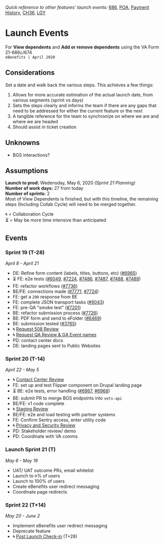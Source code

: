 _Quick reference to other features' launch events:_ [686](https://github.com/department-of-veterans-affairs/va.gov-team/blob/master/teams/vsa/teams/ebenefits/features/view-update-dependents/launch-events.md), [POA](https://#), [Payment History](https://#), [CH36](https://#), [LGY](https://#)  
# Launch Events
For **View dependents** and **Add or remove dependents** using the VA Form 21-686c/674    
`eBenefits | April 2020`  
## Considerations  
Set a date and walk back the various steps.  This achieves a few things:  
1. Allows for more accurate estimation of the actual launch date, from various segments (sprint vs days)
2. Sets the steps clearly and informs the team if there are any gaps that need to be addressed for either the current feature or the next
3. A tangible reference for the team to synchronize on where we are and where we are headed
4. Should assist in ticket creation  
## Unknowns
- BGS interactions?

## Assumptions  
**Launch to prod:** Wedensday, May 6, 2020  _(Sprint 21 Planning)_  
**Number of work days:** 27 from today   
**Number of sprints:** 2   
Most of View Dependents is finished, but with this timeline, the remaining steps (Including Collab Cycle) will need to be merged together.

🌀 = Collaboration Cycle  
⏳ = May be more time intensive than anticipated  

## Events  
### Sprint 19 (T-28)  
_April 8 - April 21_  
- DE: Refine form content (labels, titles, buttons, etc) ([#6965](https://github.com/department-of-veterans-affairs/va.gov-team/issues/6965))
- ⏳ FE: e2e tests ([#6049](https://github.com/department-of-veterans-affairs/va.gov-team/issues/6049), [#7224](https://github.com/department-of-veterans-affairs/va.gov-team/issues/7224), [#7486](https://github.com/department-of-veterans-affairs/va.gov-team/issues/7486), [#7487](https://github.com/department-of-veterans-affairs/va.gov-team/issues/7487), [#7488](https://github.com/department-of-veterans-affairs/va.gov-team/issues/7488), [#7489](https://github.com/department-of-veterans-affairs/va.gov-team/issues/7489))
- FE: refactor workflows ([#7736](https://github.com/department-of-veterans-affairs/va.gov-team/issues/7736))
- BE/FE: connections made ([#7771](https://github.com/department-of-veterans-affairs/va.gov-team/issues/7771), [#7724](https://github.com/department-of-veterans-affairs/va.gov-team/issues/7724))
- FE: get a `200` response from BE
- FE: complete JSON transport tasks ([#6043](https://github.com/department-of-veterans-affairs/va.gov-team/issues/6043))
- FE: pre-QA "smoke test" ([#7201](https://github.com/department-of-veterans-affairs/va.gov-team/issues/7201))
- BE: refactor submission process ([#7726](https://github.com/department-of-veterans-affairs/va.gov-team/issues/7726))
- BE: PDF form and send to eFolder ([#6469](https://github.com/department-of-veterans-affairs/va.gov-team/issues/6469))
- BE: submission tested ([#3765](https://github.com/department-of-veterans-affairs/va.gov-team/issues/3765))
 - 🌀 [Request 508 Review](https://github.com/department-of-veterans-affairs/va.gov-team/blob/master/platform/working-with-vsp/vsp-collaboration-cycle/vsp-collaboration-cycle.md#full-accessibility-and-508-office-audit)
 - 🌀 [Request QA Review & GA Event names](https://github.com/department-of-veterans-affairs/va.gov-team/blob/master/platform/working-with-vsp/vsp-collaboration-cycle/vsp-collaboration-cycle.md#analytics-request)
- PD: contact center docs
- DE: landing pages sent to Public Websites

### Sprint 20 (T-14)  
_April 22 - May 5_
- 🌀 [Contact Center Review](https://github.com/department-of-veterans-affairs/va.gov-team/blob/master/platform/working-with-vsp/vsp-collaboration-cycle/vsp-collaboration-cycle.md#contact-center-review)  
- FE: set up and test Flipper component on Drupal landing page
- ⏳ BE: e2e tests, error handling ([#6967](https://github.com/department-of-veterans-affairs/va.gov-team/issues/6967), [#6968](https://github.com/department-of-veterans-affairs/va.gov-team/issues/6968))
- BE: submit PR to merge BGS endpoints into `vets-api`
- BE/FE: v1 code complete
- 🌀 [Staging Review](https://github.com/department-of-veterans-affairs/va.gov-team/blob/master/platform/working-with-vsp/vsp-collaboration-cycle/vsp-collaboration-cycle.md#staging-review)
- BE/FE: e2e and load testing with partner systems
- FE: Confirm Sentry access, enter utility code
- 🌀 [Privacy and Security Review](https://github.com/department-of-veterans-affairs/va.gov-team/blob/master/platform/working-with-vsp/vsp-collaboration-cycle/vsp-collaboration-cycle.md#privacy-and-security-review)
- PD: Stakeholder review/ demo
- PD: Coordinate with VA comms

### Launch Sprint 21 (T)
_May 6 - May 19_
- UAT/ UAT outcome PRs, email whitelist 
- Launch to n% of users
- Launch to 100% of users
- Create eBenefits user redirect messaging  
- Coordinate page redirects

### Sprint 22 (T+14)
_May 20 - June 2_
- Implement eBenefits user redirect messaging 
- Deprecate feature
- 🌀 [Post Launch Check-in](https://github.com/department-of-veterans-affairs/va.gov-team/blob/master/platform/working-with-vsp/vsp-collaboration-cycle/vsp-collaboration-cycle.md#post-launch-check-in) (T+28)


